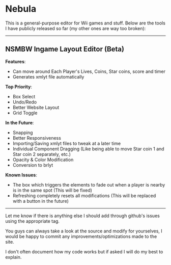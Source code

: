 # Nebula
This is a general-purpose editor for Wii games and stuff.
Below are the tools I have publicly released so far (my other ones are way too broken):

---
## **NSMBW Ingame Layout Editor** (Beta)
**Features**:
* Can move around Each Player's Lives, Coins, Star coins, score and timer
* Generates xmlyt file automatically

**Top Priority**:
* Box Select
* Undo/Redo
* Better Website Layout
* Grid Toggle

**In the Future**:
* Snapping
* Better Responsiveness
* Importing/Saving xmlyt files to tweak at a later time
* Individual Component Dragging (Like being able to move Star coin 1 and Star coin 2 separately, etc.)
* Opacity & Color Modification
* Conversion to brlyt

**Known Issues**:
* The box which triggers the elements to fade out when a player is nearby is in the same spot (This will be fixed)
* Refreshing completely resets all modifications (This will be replaced with a button in the future)

---
Let me know if there is anything else I should add through github's issues using the appropriate tag.

You guys can always take a look at the source and modify for yourselves, I would be happy to commit any improvements/optimizations made to the site.

I don't often document how my code works but if asked I will do my best to explain.
